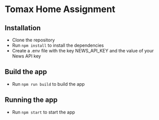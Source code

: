 # Tomax Home Assignment

## Installation

- Clone the repository
- Run `npm install` to install the dependencies
- Create a .env file with the key NEWS_API_KEY and the value of your News API key


## Build the app
- Run `npm run build` to build the app


## Running the app
- Run `npm start` to start the app